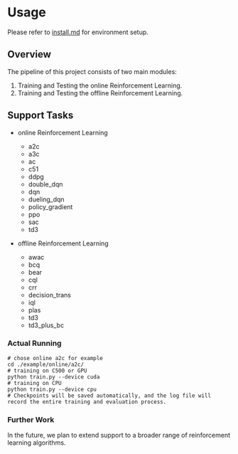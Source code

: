 # Usage
Please refer to [install.md](install.md) for environment setup.


## Overview
The pipeline of this project consists of two main modules:  
1. Training and Testing the online Reinforcement Learning.
2. Training and Testing the offline Reinforcement Learning.

## Support Tasks
- online Reinforcement Learning
    - a2c
    - a3c
    - ac
    - c51
    - ddpg
    - double_dqn
    - dqn
    - dueling_dqn
    - policy_gradient
    - ppo
    - sac
    - td3

- offline Reinforcement Learning
    - awac
    - bcq
    - bear
    - cql
    - crr
    - decision_trans
    - iql
    - plas
    - td3
    - td3_plus_bc

### Actual Running
``` shell
# chose online a2c for example
cd ./example/online/a2c/
# training on C500 or GPU
python train.py --device cuda
# training on CPU
python train.py --device cpu
# Checkpoints will be saved automatically, and the log file will record the entire training and evaluation process.
```

### Further Work
In the future, we plan to extend support to a broader range of reinforcement learning algorithms.